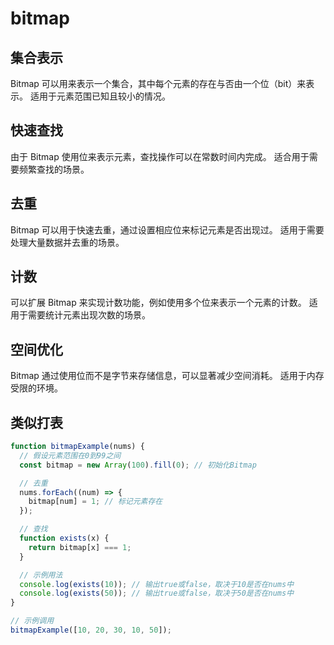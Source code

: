 # bitmap

## 集合表示

Bitmap 可以用来表示一个集合，其中每个元素的存在与否由一个位（bit）来表示。
适用于元素范围已知且较小的情况。

## 快速查找

由于 Bitmap 使用位来表示元素，查找操作可以在常数时间内完成。
适合用于需要频繁查找的场景。

## 去重

Bitmap 可以用于快速去重，通过设置相应位来标记元素是否出现过。
适用于需要处理大量数据并去重的场景。

## 计数

可以扩展 Bitmap 来实现计数功能，例如使用多个位来表示一个元素的计数。
适用于需要统计元素出现次数的场景。

## 空间优化

Bitmap 通过使用位而不是字节来存储信息，可以显著减少空间消耗。
适用于内存受限的环境。

## 类似打表

```js
function bitmapExample(nums) {
  // 假设元素范围在0到99之间
  const bitmap = new Array(100).fill(0); // 初始化Bitmap

  // 去重
  nums.forEach((num) => {
    bitmap[num] = 1; // 标记元素存在
  });

  // 查找
  function exists(x) {
    return bitmap[x] === 1;
  }

  // 示例用法
  console.log(exists(10)); // 输出true或false，取决于10是否在nums中
  console.log(exists(50)); // 输出true或false，取决于50是否在nums中
}

// 示例调用
bitmapExample([10, 20, 30, 10, 50]);
```
